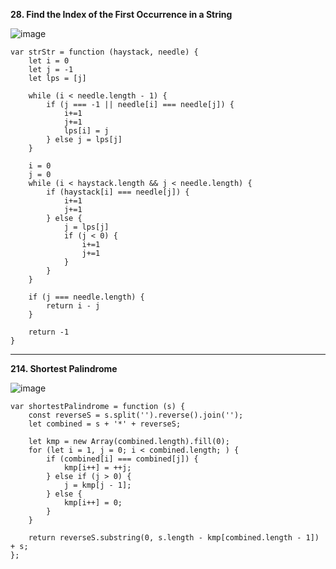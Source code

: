 **28. Find the Index of the First Occurrence in a String**

![image](https://github.com/user-attachments/assets/721efc98-05b0-430e-b546-648ca7280a4e)

```
var strStr = function (haystack, needle) {
    let i = 0
    let j = -1
    let lps = [j]

    while (i < needle.length - 1) {
        if (j === -1 || needle[i] === needle[j]) {
            i+=1
            j+=1
            lps[i] = j
        } else j = lps[j]
    }

    i = 0
    j = 0
    while (i < haystack.length && j < needle.length) {
        if (haystack[i] === needle[j]) {
            i+=1
            j+=1
        } else {
            j = lps[j]
            if (j < 0) {
                i+=1
                j+=1
            }
        }
    }

    if (j === needle.length) {
        return i - j
    }
    
    return -1
}
```

---
**214. Shortest Palindrome**
     
![image](https://github.com/user-attachments/assets/71298342-0377-4e5c-86ad-3200a281fe44)

```
var shortestPalindrome = function (s) {
    const reverseS = s.split('').reverse().join('');
    let combined = s + '*' + reverseS;

    let kmp = new Array(combined.length).fill(0);
    for (let i = 1, j = 0; i < combined.length; ) {
        if (combined[i] === combined[j]) {
            kmp[i++] = ++j;
        } else if (j > 0) {
            j = kmp[j - 1];
        } else {
            kmp[i++] = 0;
        }
    }

    return reverseS.substring(0, s.length - kmp[combined.length - 1]) + s;
};
```
